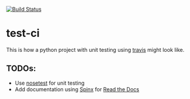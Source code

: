 [![Build Status](https://travis-ci.com/ManuelMBaumann/test-ci.svg?branch=master)](https://travis-ci.com/ManuelMBaumann/test-ci)

test-ci
=======

This is how a python project with unit testing using [travis](https://travis-ci.com/) might look like.

TODOs:
------

* Use [nosetest](https://nose.readthedocs.io/en/latest/testing.html) for unit testing
* Add documentation using [Spinx](https://www.sphinx-doc.org/en/master/usage/quickstart.html) for [Read the Docs](https://readthedocs.org/)
